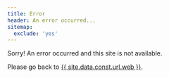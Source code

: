 ```yaml
---
title: Error
header: An error occurred...
sitemap:
  exclude: 'yes'
---
```


<style>
.content {
    text-align: center;
    font-size: 120%;
}
</style>

Sorry! An error occurred and this site is not available.

Please go back to [{{ site.data.const.url.web }}](/).